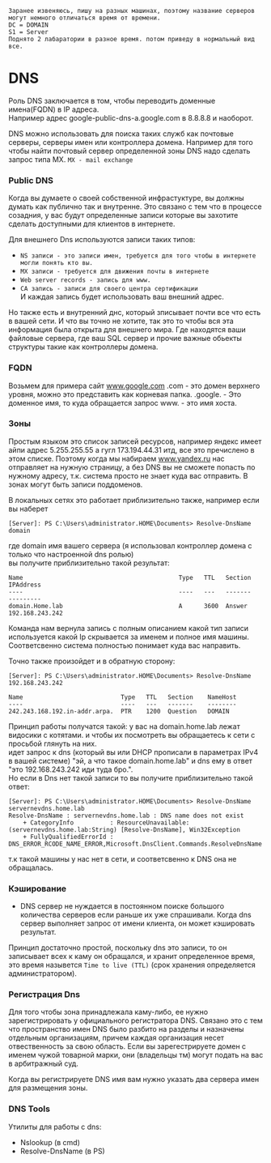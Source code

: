 ```
Заранее извеняюсь, пишу на разных машинах, поэтому название серверов могут немного отличаться время от времени.
DC = DOMAIN
S1 = Server
Поднято 2 лабаратории в разное время. потом приведу в нормальный вид все.
```

# DNS
Роль DNS заключается в том, чтобы переводить доменные имена(FQDN) в IP адреса.    
Например адрес  google-public-dns-a.google.com в 8.8.8.8 и наоборот.

DNS можно использовать для поиска таких служб как почтовые серверы, серверы имен или контроллера домена.
Например для того чтобы найти почтовый сервер определенной зоны DNS надо сделать запрос типа MX.
`MX - mail exchange`

### Public DNS
Когда вы думаете о своей собственной инфрастуктуре, вы должны думать как публично так и внутренне.
Это связано с тем что в процессе созадния, у вас будут определенные записи которые вы захотите сделать доступными для клиентов в интернете.

Для внешнего Dns используются записи таких типов:     
* `NS записи - это записи имен, требуется для того чтобы в интернете могли понять кто вы.`    
* `MX записи - требуется для движения почты в интернете`     
* `Web server reсords - запись для www.`    
* `CA запись - записи для своего центра сертификации`    
И каждая запись будет использовать ваш внешний адрес.

Но также есть и внутренний днс, который зписывает почти все что есть в вашей сети. И что вы точно не хотите, так это то чтобы вся эта информация была открыта для внешнего мира. Где находятся ваши файловые сервера, где ваш SQL сервер и прочие важные обьекты структуры такие как контроллеры домена.



### FQDN

Возьмем для примера сайт www.google.com
.com - это домен верхнего уровня, можно это представить как корневая папка.
.google. - Это доменное имя, то куда обращается запрос
www. - это имя хоста.

### Зоны

Простым языком это список записей ресурсов,  например яндекс имеет айпи адрес 5.255.255.55 а гугл 173.194.44.31 итд, все это пречислено в этом списке. Поэтому когда мы набираем www.yandex.ru нас отправляет на нужную страницу, а без DNS вы не сможете попасть по нужному адресу, т.к. система просто не знает куда вас отправить.
В зонах могут быть записи поддоменов.

В локальных сетях это работает приблизительно также, например если вы наберет
```
[Server]: PS C:\Users\administrator.HOME\Documents> Resolve-DnsName domain

```
где domain имя вашего сервера (я использовал контроллер домена с только что настроенной dns ролью)    
вы получите приблизительно такой результат:

```
Name                                           Type   TTL   Section    IPAddress
----                                           ----   ---   -------    ---------
domain.Home.lab                                A      3600  Answer     192.168.243.242
```

Команда нам вернула запись с полным описанием какой тип записи используется какой Ip скрывается за именем и полное имя машины. Соответсвенно система полностью понимает куда вас направить.

Точно также произойдет и в обратную сторону:
```
[Server]: PS C:\Users\administrator.HOME\Documents> Resolve-DnsName 192.168.243.242

Name                           Type   TTL   Section    NameHost
----                           ----   ---   -------    --------
242.243.168.192.in-addr.arpa.  PTR    1200  Question   DOMAIN
```
Принцип работы получатся такой:
у вас на domain.home.lab лежат видосики с котятами. и чтобы их посмотреть вы обращаетесь к сети с просьбой глянуть на них.   
идет запрос к dns (который вы или DHCP прописали в параметрах IPv4 в вашей системе) "эй, а что такое domain.home.lab" и dns ему в ответ "это 192.168.243.242 иди туда бро.".     
Но если в Dns нет такой записи то вы получите приблизительно такой ответ:
```
[Server]: PS C:\Users\administrator.HOME\Documents> Resolve-DnsName servernevdns.home.lab
Resolve-DnsName : servernevdns.home.lab : DNS name does not exist
    + CategoryInfo          : ResourceUnavailable: (servernevdns.home.lab:String) [Resolve-DnsName], Win32Exception
    + FullyQualifiedErrorId : DNS_ERROR_RCODE_NAME_ERROR,Microsoft.DnsClient.Commands.ResolveDnsName
```
т.к такой машины у нас нет в сети, и соответсвенно к DNS она не обращалась.

### Кэширование

- DNS сервер не нуждается в постоянном поиске большого количества серверов если раньше их уже спрашивали. Когда dns сервер выполняет запрос от имени клиента, он может кэшировать результат.

Принцип достаточно простой, поскольку dns это записи, то он записывает всех к каму он обращался, и хранит определенное время, это время назывется ```Time to live (TTL)``` (срок хранения определяется администратором).


### Регистрация Dns

Для того чтобы зона принадлежала каму-либо, ее нужно зарегистрировать у официального регистратора DNS. Связано это с тем что пространство имен DNS было разбито на разделы и назначены отдельным организациям, причем каждая организация несет отвественность за свою область.
Если вы зарегестрируете домен с именем чужой товарной марки, они (владельцы тм) могут подать на вас в арбитражный суд.

Когда вы регистрируете DNS имя вам нужно указать два сервера имен для размещения зоны.

### DNS Tools

Утилиты для работы с dns:

* Nslookup (в cmd)
* Resolve-DnsName (в PS)
